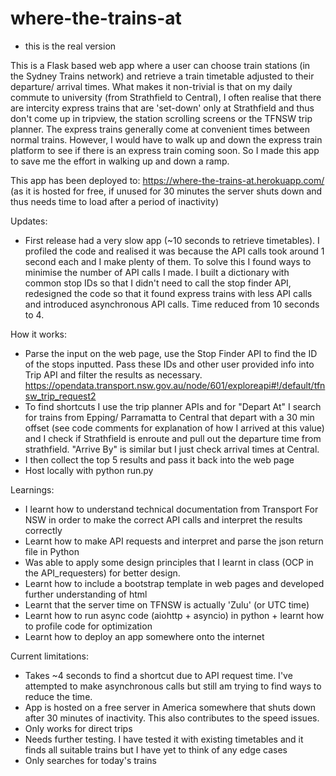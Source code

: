 # where-the-trains-at

- this is the real version

This is a Flask based web app where a user can choose train stations (in the Sydney Trains network) and retrieve a train timetable adjusted to their departure/ arrival times. What makes it non-trivial is that on my daily commute to university (from Strathfield to Central), I often realise that there are intercity express trains that are 'set-down' only at Strathfield and thus don't come up in tripview, the station scrolling screens or the TFNSW trip planner. The express trains generally come at convenient times between normal trains. However, I would have to walk up and down the express train platform to see if there is an express train coming soon. So I made this app to save me the effort in walking up and down a ramp.

This app has been deployed to: https://where-the-trains-at.herokuapp.com/ (as it is hosted for free, if unused for 30 minutes the server shuts down and thus needs time to load after a period of inactivity)

Updates:
- First release had a very slow app (~10 seconds to retrieve timetables). I profiled the code and realised it was because the API calls took around 1 second each and I make plenty of them. To solve this I found ways to minimise the number of API calls I made. I built a dictionary with common stop IDs so that I didn't need to call the stop finder API, redesigned the code so that it found express trains with less API calls and introduced asynchronous API calls. Time reduced from 10 seconds to 4.

How it works:
- Parse the input on the web page, use the Stop Finder API to find the ID of the stops inputted. Pass these IDs and other user provided info into Trip API and filter the results as necessary. https://opendata.transport.nsw.gov.au/node/601/exploreapi#!/default/tfnsw_trip_request2
- To find shortcuts I use  the trip planner APIs and for "Depart At" I search for trains from Epping/ Parramatta to Central that depart with a 30 min offset (see code comments for explanation of how I arrived at this value) and I check if Strathfield is enroute and pull out the departure time from strathfield. "Arrive By" is similar but I just check arrival times at Central.
- I then collect the top 5 results and pass it back into the web page
- Host locally with python run.py

Learnings:
- I learnt how to understand technical documentation from Transport For NSW in order to make the correct API calls and interpret the results correctly
- Learnt how to make API requests and interpret and parse the json return file in Python
- Was able to apply some design principles that I learnt in class (OCP in the API_requesters) for better design.
- Learnt how to include a bootstrap template in web pages and developed further understanding of html 
- Learnt that the server time on TFNSW is actually 'Zulu' (or UTC time)
- Learnt how to run async code (aiohttp + asyncio) in python + learnt how to profile code for optimization
- Learnt how to deploy an app somewhere onto the internet

Current limitations:
- Takes ~4 seconds to find a shortcut due to API request time. I've attempted to make asynchronous calls but still am trying to find ways to reduce the time.
- App is hosted on a free server in America somewhere that shuts down after 30 minutes of inactivity. This also contributes to the speed issues.
- Only works for direct trips
- Needs further testing. I have tested it with existing timetables and it finds all suitable trains but I have yet to think of any edge cases
- Only searches for today's trains

